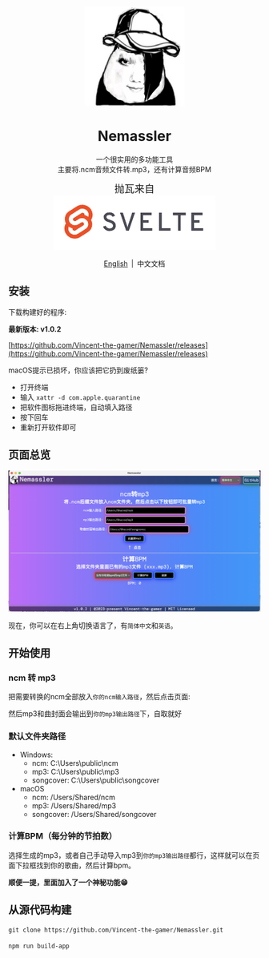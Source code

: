 <p align="center">
  <img src="./.github/TitleLogo.png" width="200" height="200"/>
</p>
<h1 align="center">Nemassler</h1>
<p align="center">
  一个很实用的多功能工具 <br/>
  主要将.ncm音频文件转.mp3，还有计算音频BPM
</p>

<p align="center">
  <span style="font-size: 20px;">抛瓦来自</span>
  <br/>
  <a href="https://www.svelte.cn/" target="_blank">
    <img src="./.github/svelte.png"/>
  </a>
</p>

<p align="center">
  <a href="./README.md" target="_blank">English</a>
  <span style="margin: 3px;">|</span>
  <span>中文文档</span>
</p>

## 安装
下载构建好的程序: 

**最新版本: v1.0.2**

[https://github.com/Vincent-the-gamer/Nemassler/releases](https://github.com/Vincent-the-gamer/Nemassler/releases)

macOS提示已损坏，你应该把它扔到废纸篓?
* 打开终端
* 输入 `xattr -d com.apple.quarantine `
* 把软件图标拖进终端，自动填入路径
* 按下回车
* 重新打开软件即可

## 页面总览

![页面](./.github/page-cn.png)

现在，你可以在右上角切换语言了，有`简体中文`和`英语`。

## 开始使用
### ncm 转 mp3

把需要转换的ncm全部放入`你的ncm输入路径`，然后点击页面:

然后mp3和曲封面会输出到`你的mp3输出路径`下，自取就好

### 默认文件夹路径
* Windows: 
    * ncm: C:\\Users\\public\\ncm
    * mp3: C:\\Users\\public\\mp3
    * songcover: C:\\Users\\public\\songcover
* macOS
    * ncm: /Users/Shared/ncm
    * mp3: /Users/Shared/mp3
    * songcover: /Users/Shared/songcover

### 计算BPM（每分钟的节拍数）
选择生成的mp3，或者自己手动导入mp3到`你的mp3输出路径`都行，这样就可以在页面下拉框找到你的歌曲，然后计算bpm。

**顺便一提，里面加入了一个神秘功能😁**

## 从源代码构建
~~~shell
git clone https://github.com/Vincent-the-gamer/Nemassler.git

npm run build-app
~~~
